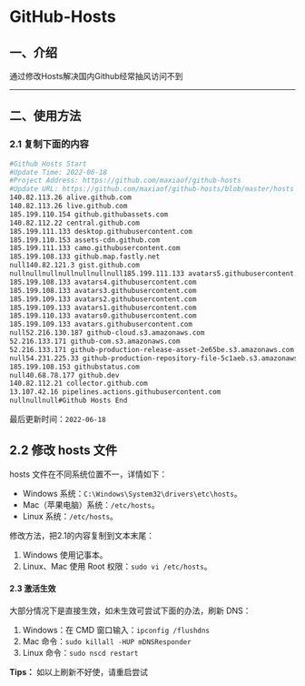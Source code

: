 # GitHub-Hosts

## 一、介绍
通过修改Hosts解决国内Github经常抽风访问不到

---

## 二、使用方法

### 2.1 复制下面的内容
```bash
#Github Hosts Start
#Update Time: 2022-06-18
#Project Address: https://github.com/maxiaof/github-hosts
#Update URL: https://github.com/maxiaof/github-hosts/blob/master/hosts
140.82.113.26 alive.github.com
140.82.113.26 live.github.com
185.199.110.154 github.githubassets.com
140.82.112.22 central.github.com
185.199.111.133 desktop.githubusercontent.com
185.199.110.153 assets-cdn.github.com
185.199.111.133 camo.githubusercontent.com
185.199.108.133 github.map.fastly.net
null140.82.121.3 gist.github.com
nullnullnullnullnullnullnull185.199.111.133 avatars5.githubusercontent.com
185.199.108.133 avatars4.githubusercontent.com
185.199.108.133 avatars3.githubusercontent.com
185.199.109.133 avatars2.githubusercontent.com
185.199.109.133 avatars1.githubusercontent.com
185.199.110.133 avatars0.githubusercontent.com
185.199.109.133 avatars.githubusercontent.com
null52.216.130.187 github-cloud.s3.amazonaws.com
52.216.133.171 github-com.s3.amazonaws.com
52.216.133.171 github-production-release-asset-2e65be.s3.amazonaws.com
null54.231.225.33 github-production-repository-file-5c1aeb.s3.amazonaws.com
185.199.108.153 githubstatus.com
null40.68.78.177 github.dev
140.82.112.21 collector.github.com
13.107.42.16 pipelines.actions.githubusercontent.com
nullnullnull#Github Hosts End

```
最后更新时间：`2022-06-18`

## 2.2 修改 hosts 文件
hosts 文件在不同系统位置不一，详情如下：
- Windows 系统：`C:\Windows\System32\drivers\etc\hosts`。
- Mac（苹果电脑）系统：`/etc/hosts`。
- Linux 系统：`/etc/hosts`。

修改方法，把2.1的内容复制到文本末尾：

1. Windows 使用记事本。
2. Linux、Mac 使用 Root 权限：`sudo vi /etc/hosts`。

#### 2.3 激活生效
大部分情况下是直接生效，如未生效可尝试下面的办法，刷新 DNS：

1. Windows：在 CMD 窗口输入：`ipconfig /flushdns`
2. Mac 命令：`sudo killall -HUP mDNSResponder`
3. Linux 命令：`sudo nscd restart`

**Tips：** 如以上刷新不好使，请重启尝试
